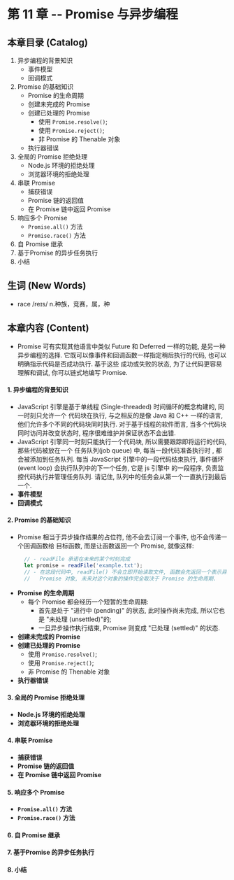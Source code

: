 # 第 11 章 -- Promise 与异步编程



## 本章目录 (Catalog)
1. 异步编程的背景知识
    + 事件模型
    + 回调模式
2. Promise 的基础知识
    + Promise 的生命周期
    + 创建未完成的 Promise
    + 创建已处理的 Promise
        - 使用 `Promise.resolve()`;
        - 使用 `Promise.reject()`;
        - 非 Promise 的 Thenable 对象
    + 执行器错误
3. 全局的 Promise 拒绝处理
    + Node.js 环境的拒绝处理
    + 浏览器环境的拒绝处理
4. 串联 Promise
    + 捕获错误
    + Promise 链的返回值
    + 在 Promise 链中返回 Promise
5. 响应多个 Promise
    + `Promise.all()` 方法
    + `Promise.race()` 方法 
6. 自 Promise 继承
7. 基于Promise 的异步任务执行
8. 小结



## 生词 (New Words)
- race /reɪs/ n.种族，竞赛，属，种




## 本章内容 (Content)
- Promise 可有实现其他语言中类似 Future 和 Deferred 一样的功能, 是另一种异步编程的选择.
  它既可以像事件和回调函数一样指定稍后执行的代码, 也可以明确指示代码是否成功执行. 基于这些
  成功或失败的状态, 为了让代码更容易理解和调试, 你可以链式地编写 Promise.
#### 1. 异步编程的背景知识
- JavaScript 引擎是基于单线程 (Single-threaded) 时间循环的概念构建的, 同一时刻只允许一个
  代码块在执行, 与之相反的是像 Java 和 C++ 一样的语言, 他们允许多个不同的代码块同时执行.
  对于基于线程的软件而言, 当多个代码块同时访问并改变状态时, 程序很难维护并保证状态不会出错.
- JavaScript 引擎同一时刻只能执行一个代码块, 所以需要跟踪即将运行的代码, 那些代码被放在一个
  任务队列(job queue) 中, 每当一段代码准备执行时     , 都会被添加到任务队列. 每当 JavaScript
  引擎中的一段代码结束执行, 事件循环(event loop) 会执行队列中的下一个任务, 它是 js 引擎中
  的一段程序, 负责监控代码执行并管理任务队列. 请记住, 队列中的任务会从第一个一直执行到最后一个.
- **事件模型**
- **回调模式**
#### 2. Promise 的基础知识
- Promise 相当于异步操作结果的占位符, 他不会去订阅一个事件, 也不会传递一个回调函数给
  目标函数, 而是让函数返回一个 Promise, 就像这样:
  ```js
    // - readFile 承诺在未来的某个时刻完成
    let promise = readFile('example.txt');
    // - 在这段代码中, readFile() 不会立即开始读取文件, 函数会先返回一个表示异步读取操作的
    //   Promise 对象, 未来对这个对象的操作完全取决于 Promise 的生命周期.
  ```
- **Promise 的生命周期**
    + 每个 Promise 都会经历一个短暂的生命周期: 
        - 首先是处于 "进行中 (pending)" 的状态, 此时操作尚未完成, 所以它也是 
          "未处理 (unsettled)"的;
        - 一旦异步操作执行结束, Promise 则变成 "已处理 (settled)" 的状态.
- **创建未完成的 Promise**
- **创建已处理的 Promise**
    + 使用 `Promise.resolve()`;
    + 使用 `Promise.reject()`;
    + 非 Promise 的 Thenable 对象
- **执行器错误**
#### 3. 全局的 Promise 拒绝处理
- **Node.js 环境的拒绝处理**
- **浏览器环境的拒绝处理**
#### 4. 串联 Promise
- **捕获错误**
- **Promise 链的返回值**
- **在 Promise 链中返回 Promise**
#### 5. 响应多个 Promise
- **`Promise.all()` 方法**
- **`Promise.race()` 方法**
#### 6. 自 Promise 继承
#### 7. 基于Promise 的异步任务执行
#### 8. 小结